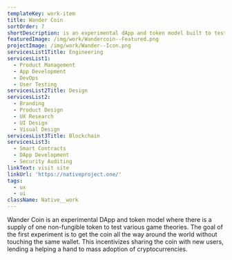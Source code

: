 ```yaml
---
templateKey: work-item
title: Wander Coin
sortOrder: 7
shortDescription: is an experimental dApp and token model built to test various game theories.
featuredImage: /img/work/Wandercoin--Featured.png
projectImage: /img/work/Wander--Icon.png
servicesList1Title: Engineering
servicesList1:
  - Product Management
  - App Development
  - DevOps
  - User Testing
servicesList2Title: Design
servicesList2:
  - Branding
  - Product Design
  - UX Research
  - UI Design
  - Visual Design
servicesList3Title: Blockchain
servicesList3:
  - Smart Contracts
  - DApp Development
  - Security Auditing
linkText: visit site
linkUrl: 'https://nativeproject.one/'
tags:
  - ux
  - ui
className: Native__work
---
```


Wander Coin is an experimental DApp and token model where there is a supply of one non-fungible token to test various game theories. The goal of the first experiment is to get the coin all the way around the world without touching the same wallet. This incentivizes sharing the coin with new users, lending a helping a hand to mass adoption of cryptocurrencies.
